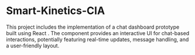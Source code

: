 # Smart-Kinetics-CIA
This project includes the implementation of a chat dashboard prototype built using React . The component provides an interactive UI for chat-based interactions, potentially featuring real-time updates, message handling, and a user-friendly layout.
